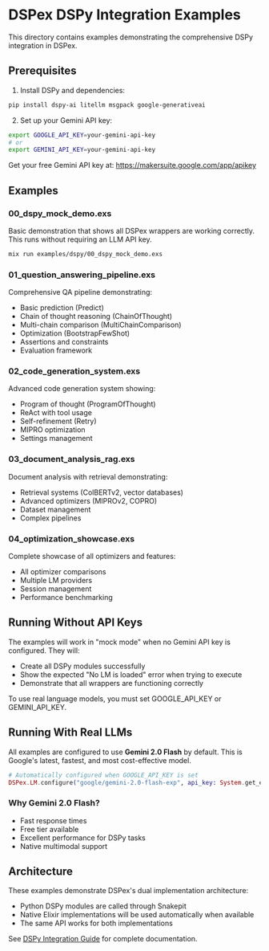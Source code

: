 # DSPex DSPy Integration Examples

This directory contains examples demonstrating the comprehensive DSPy integration in DSPex.

## Prerequisites

1. Install DSPy and dependencies:
```bash
pip install dspy-ai litellm msgpack google-generativeai
```

2. Set up your Gemini API key:
```bash
export GOOGLE_API_KEY=your-gemini-api-key
# or
export GEMINI_API_KEY=your-gemini-api-key
```

Get your free Gemini API key at: https://makersuite.google.com/app/apikey

## Examples

### 00_dspy_mock_demo.exs
Basic demonstration that shows all DSPex wrappers are working correctly. This runs without requiring an LLM API key.

```bash
mix run examples/dspy/00_dspy_mock_demo.exs
```

### 01_question_answering_pipeline.exs
Comprehensive QA pipeline demonstrating:
- Basic prediction (Predict)
- Chain of thought reasoning (ChainOfThought)
- Multi-chain comparison (MultiChainComparison)
- Optimization (BootstrapFewShot)
- Assertions and constraints
- Evaluation framework

### 02_code_generation_system.exs
Advanced code generation system showing:
- Program of thought (ProgramOfThought)
- ReAct with tool usage
- Self-refinement (Retry)
- MIPRO optimization
- Settings management

### 03_document_analysis_rag.exs
Document analysis with retrieval demonstrating:
- Retrieval systems (ColBERTv2, vector databases)
- Advanced optimizers (MIPROv2, COPRO)
- Dataset management
- Complex pipelines

### 04_optimization_showcase.exs
Complete showcase of all optimizers and features:
- All optimizer comparisons
- Multiple LM providers
- Session management
- Performance benchmarking

## Running Without API Keys

The examples will work in "mock mode" when no Gemini API key is configured. They will:
- Create all DSPy modules successfully
- Show the expected "No LM is loaded" error when trying to execute
- Demonstrate that all wrappers are functioning correctly

To use real language models, you must set GOOGLE_API_KEY or GEMINI_API_KEY.

## Running With Real LLMs

All examples are configured to use **Gemini 2.0 Flash** by default. This is Google's latest, fastest, and most cost-effective model.

```elixir
# Automatically configured when GOOGLE_API_KEY is set
DSPex.LM.configure("google/gemini-2.0-flash-exp", api_key: System.get_env("GOOGLE_API_KEY"))
```

### Why Gemini 2.0 Flash?
- Fast response times
- Free tier available
- Excellent performance for DSPy tasks
- Native multimodal support

## Architecture

These examples demonstrate DSPex's dual implementation architecture:
- Python DSPy modules are called through Snakepit
- Native Elixir implementations will be used automatically when available
- The same API works for both implementations

See [DSPy Integration Guide](../../README_DSPY_INTEGRATION.md) for complete documentation.